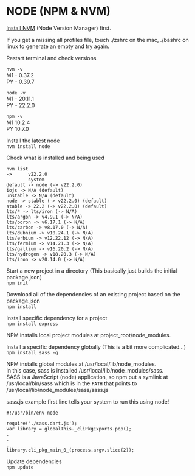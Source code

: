 # NODE  (NPM & NVM)

[Install NVM](https://github.com/nvm-sh/nvm?tab=readme-ov-file#installing-and-updating) (Node Version Manager) first.

If you get a missing all profiles file, touch ./zshrc on the mac, ./bashrc on linux to generate an empty and try again.

Restart terminal and check versions

```nvm -v```  
M1 - 0.37.2  
PY - 0.39.7  

```node -v```   
M1 - 20.11.1  
PY - 22.2.0  

```npm -v```  
M1 10.2.4  
PY 10.7.0  

Install the latest node  
```nvm install node```

Check what is installed and being used  
```
nvm list 
->      v22.2.0
        system
default -> node (-> v22.2.0)
iojs -> N/A (default)
unstable -> N/A (default)
node -> stable (-> v22.2.0) (default)
stable -> 22.2 (-> v22.2.0) (default)
lts/* -> lts/iron (-> N/A)
lts/argon -> v4.9.1 (-> N/A)
lts/boron -> v6.17.1 (-> N/A)
lts/carbon -> v8.17.0 (-> N/A)
lts/dubnium -> v10.24.1 (-> N/A)
lts/erbium -> v12.22.12 (-> N/A)
lts/fermium -> v14.21.3 (-> N/A)
lts/gallium -> v16.20.2 (-> N/A)  
lts/hydrogen -> v18.20.3 (-> N/A)  
lts/iron -> v20.14.0 (-> N/A)  
```

Start a new project in a directory (This basically just builds the initial package.json)  
```npm init```  

Download all of the dependencies of an existing project based on the package.json  
```npm install```  

Install specific dependency for a project  
```npm install express```   

NPM installs local project modules at project_root/node_modules.  

Install a specific dependency globally  (This is a bit more complicated...)  
```npm install sass -g```  

NPM installs global modules at /usr/local/lib/node_modules.   
In this case, sass is installed /usr/local/lib/node_modules/sass.   
SASS is a JavaScript (node) application, so npm put a symlink at /usr/local/bin/sass which is in the `PATH` that points to /usr/local/lib/node_modules/sass/sass.js  

sass.js example first line tells your system to run this using node!  
```
#!/usr/bin/env node

require('./sass.dart.js');
var library = globalThis._cliPkgExports.pop();
.
.
.
library.cli_pkg_main_0_(process.argv.slice(2));
```

Update dependencies  
```npm update```  
